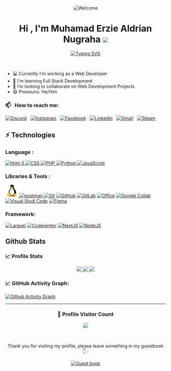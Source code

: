 <div align="center">
<img src="https://github.com/erziealdrian02/erziealdrian02/blob/main/CropView.jpg" style="border-radius: 10px;" alt="Welcome">
</div>

<h1 align="center">Hi , I'm Muhamad Erzie Aldrian Nugraha <img src="https://media.giphy.com/media/hvRJCLFzcasrR4ia7z/giphy.gif" width="35"></h1>
<p align="center">
 <a href="https://git.io/typing-svg"><img src="https://readme-typing-svg.demolab.com?font=Poppins&weight=600&size=25&duration=3000&pause=1000&color=F7F7F7&center=true&vCenter=true&width=435&lines=Full+Stack+Developer;Front-en+Developer;Back-end+Developer;UI%2FUX+Designer" alt="Typing SVG" /></a>
</p>
<br />

- 💻 Currently I'm working as a Web Developer
- 🌱 I'm learning Full Stack Development
- 👯 I’m looking to collaborate on Web Development Projects
- 😄 Pronouns: He/Him

### 📫 &nbsp; How to reach me:

<a href="https://discord.com/users/521972197825445888" target="_blank">![Discord](https://img.shields.io/badge/Discord-%235865F2.svg?&logo=discord&logoColor=white)</a> &nbsp;
<a href="https://www.instagram.com/ez_ian02/" target="_blank">![Instagram](https://img.shields.io/badge/Instagram-%23E4405F.svg?logo=Instagram&logoColor=white)</a> &nbsp;
<a href="https://web.facebook.com/erzie.aldrian/" target="_blank">![Facebook](https://img.shields.io/badge/Facebook-%231877F2.svg?logo=Facebook&logoColor=white)</a> &nbsp;
<a href="https://www.linkedin.com/in/muhamad-erzie-aldrian-nugraha/" target="_blank">![LinkedIn](https://custom-icon-badges.demolab.com/badge/LinkedIn-0A66C2?logo=linkedin-white&logoColor=fff)</a> &nbsp;
<a href="mailto:erzie.aldrian02@gmail.com" target="_blank">![Gmail](https://img.shields.io/badge/Gmail-D14836?logo=gmail&logoColor=white)</a> &nbsp;
<a href="https://steamcommunity.com/id/N3nPl4yZz/" target="_blank">![Steam](https://img.shields.io/badge/Steam-%23000000.svg?logo=steam&logoColor=white)</a> &nbsp;

## ⚡ Technologies

### Language :
<p align="left">
 <a href="https://en.wikipedia.org/wiki/HTML" target="_blank" rel="noreferrer"><img src="https://github.com/erziealdrian02/erziealdrian02/blob/main/iconImage/html-5.png" alt="html-5" width="40" height="40"/> </a>
 <a href="https://en.wikipedia.org/wiki/CSS" target="_blank" rel="noreferrer"><img src="https://github.com/erziealdrian02/erziealdrian02/blob/main/iconImage/css-3.png" alt="CSS" width="40" height="40"/> </a>
 <a href="https://en.wikipedia.org/wiki/CSS" target="_blank" rel="noreferrer"><img src="https://github.com/erziealdrian02/erziealdrian02/blob/main/iconImage/php.png" alt="PHP" width="40" height="40"/> </a>
 <a href="https://www.python.org/" target="_blank" rel="noreferrer"><img src="https://github.com/erziealdrian02/erziealdrian02/blob/main/iconImage/python.png" alt="Python" width="40" height="40"/> </a>
 <a href="https://www.w3schools.com/js/" target="_blank" rel="noreferrer"><img src="https://github.com/erziealdrian02/erziealdrian02/blob/main/iconImage/js.png" alt="JavaScript" width="40" height="40"/> </a>
</p>

### Libraries & Tools :

<p align="left">
  <a href="https://www.linux.org/" target="_blank" rel="noreferrer"> <img src="https://raw.githubusercontent.com/devicons/devicon/master/icons/linux/linux-original.svg" alt="linux" width="40" height="40"/> </a>
  <a href="https://postman.com" target="_blank" rel="noreferrer"> <img src="https://www.vectorlogo.zone/logos/getpostman/getpostman-icon.svg" alt="postman" width="40" height="40"/> </a> 
  <a href="https://git-scm.com" target="_blank" rel="noreferrer"><img height="40" src="https://user-images.githubusercontent.com/25181517/192108372-f71d70ac-7ae6-4c0d-8395-51d8870c2ef0.png" alt="Git" title="Git" /></a>
  <a href="https://github.com" target="_blank" rel="noreferrer"><img height="40" src="https://user-images.githubusercontent.com/25181517/192108374-8da61ba1-99ec-41d7-80b8-fb2f7c0a4948.png" alt="GitHub" title="GitHub" /></a>
  <a href="https://about.gitlab.com" target="_blank" rel="noreferrer"><img height="40" src="https://user-images.githubusercontent.com/25181517/192108376-c675d39b-90f6-4073-bde6-5a9291644657.png" alt="GitLab" title="GitLab" /></a>
 <a href="https://about.gitlab.com" target="_blank" rel="noreferrer"><img height="40" src="https://github.com/erziealdrian02/erziealdrian02/blob/main/iconImage/office.png" alt="Office" title="Office" /></a>
 <a href="https://colab.google/" target="_blank" rel="noreferrer"><img height="40" src="https://github.com/erziealdrian02/erziealdrian02/blob/main/iconImage/googlecollab.png" alt="Google Collab" title="Google Collab" /></a>
 <a href="https://code.visualstudio.com/" target="_blank" rel="noreferrer"><img height="40" src="https://github.com/erziealdrian02/erziealdrian02/blob/main/iconImage/vscode.png" alt="Visual Studi Code" title="Visual Studi Code" /></a>
 <a href="https://www.figma.com/" target="_blank" rel="noreferrer"><img height="40" src="https://github.com/erziealdrian02/erziealdrian02/blob/main/iconImage/figma.png" alt="Figma" title="Figma" /></a>
</p>
  
### Framework:

<p align="left">
  <a href="https://laravel.com/" target="_blank" rel="noreferrer"><img height="40" width="40" src="https://github.com/erziealdrian02/erziealdrian02/blob/main/iconImage/laravel.png" alt="Laravel" title="Laravel" /></a>
  <a href="https://www.codeigniter.com/" target="_blank" rel="noreferrer"><img height="40" width="40" src="https://github.com/erziealdrian02/erziealdrian02/blob/main/iconImage/ci.png" alt="Codeigniter" title="Codeigniter" /></a>
  <a href="https://nextjs.org/" target="_blank" rel="noreferrer"><img height="40" width="40" src="https://github.com/erziealdrian02/erziealdrian02/blob/main/iconImage/next.png" alt="NextJS" title="NextJS" /></a>
  <a href="https://nodejs.org/en" target="_blank" rel="noreferrer"><img height="50" width="50" src="https://github.com/erziealdrian02/erziealdrian02/blob/main/iconImage/nodejs.png" alt="NodeJS" title="NodeJS"/></a>
</p>

## Github Stats

### 📈 Profile Stats
<p align="center">
  <a href="https://github.com/erziealdrian02">
    <img width="30%" src="https://github-readme-stats-eight-theta.vercel.app/api?username=erziealdrian02&show_icons=true&theme=tokyonight&include_all_commits=true&count_private=true"/>
    <img width="30%" src="https://github-readme-stats-eight-theta.vercel.app/api/top-langs/?username=erziealdrian02&layout=compact&langs_count=8&theme=tokyonight"/>
    <img width="30%" src="https://github-readme-streak-stats.herokuapp.com/?user=erziealdrian02&theme=tokyonight" />
  </a>
</p>

### 📈 GitHub Activity Graph:
 [![Github Activity Graph](https://github-readme-activity-graph.vercel.app/graph?username=erziealdrian02&theme=tokyonight&include_all_commits=true&count_private=true)](https://github.com/erziealdrian02)

<hr/>

<div align=center>
  <h3><b>📍 Profile Visitor Count</b></h3>
</div>

<!-- Form Streaaaaaaaaaaaaaaak mwehehehehehhehehehh 4 January -->  
<!-- Form Streaaaaaaaaaaaaaaak mwehehehehehhehehehh 4 January -->  
<!-- Form Streaaaaaaaaaaaaaaak mwehehehehehhehehehh 4 January -->  
 
<!-- retro visitor counter -->  
<p align="center" >   
  <img src="https://profile-counter.glitch.me/erziealdrian02/count.svg" />  
</p>

<br/>

<div align="center">
<p>Thank you for visiting my profile, please leave something in my guestbook 👇 :</p>
 <a href="https://github.com/erziealdrian02/erziealdrian02/issues/1"><img src="https://github.com/erziealdrian02/erziealdrian02/blob/main/iconImage/GUEST_BOOK_GIF.gif" alt="Guest book"></a>
</div>
